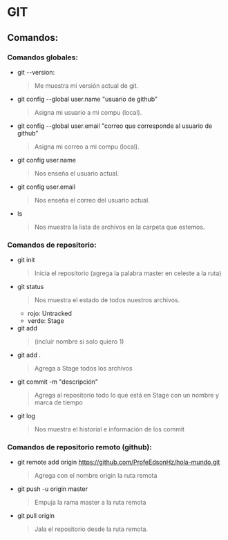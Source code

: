 # GIT

## Comandos:

### Comandos globales:

+ git --version:
    >Me muestra mi versión actual de git.
+ git config --global user.name "usuario de github"
    >Asigna mi usuario a mi compu (local).
+ git config --global user.email "correo que corresponde al usuario de github"
    >Asigna mi correo a mi compu (local).
+ git config user.name
    >Nos enseña el usuario actual.
+ git config user.email
    >Nos enseña el correo del usuario actual.
+ ls
    >Nos muestra la lista de archivos en la carpeta que estemos.

### Comandos de repositorio:

+ git init
    >Inicia el repositorio (agrega la palabra master en celeste a la ruta)
+ git status
    >Nos muestra el estado de todos nuestros archivos.
    + rojo: Untracked
    + verde: Stage
+ git add 
    >(incluir nombre si solo quiero 1)
+ git add .
    >Agrega a Stage todos los archivos
+ git commit -m "descripción"
    >Agrega al repositorio todo lo que está en Stage con un nombre y marca de tiempo
+ git log
    >Nos muestra el historial e información de los commit

### Comandos de repositorio remoto (github):
+ git remote add origin https://github.com/ProfeEdsonHz/hola-mundo.git
    >Agrega con el nombre origin la ruta remota
+ git push -u origin master
    >Empuja la rama master a la ruta remota
+ git pull origin
    >Jala el repositorio desde la ruta remota.
